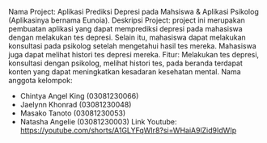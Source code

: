 Nama Project: Aplikasi Prediksi Depresi pada Mahsiswa & Aplikasi Psikolog (Aplikasinya bernama Eunoia).
Deskripsi Project: project ini merupakan pembuatan aplikasi yang dapat memprediksi depresi pada mahasiswa dengan melakukan tes depresi. Selain itu, mahasiswa dapat melakukan konsultasi pada psikolog setelah mengetahui hasil tes mereka. Mahasiswa juga dapat melihat histori tes depresi mereka.
Fitur: Melakukan tes depresi, konsultasi dengan psikolog, melihat histori tes, pada beranda terdapat konten yang dapat meningkatkan kesadaran kesehatan mental.
Nama anggota kelompok: 
- Chintya Angel King (03081230066)
- Jaelynn Khonrad (03081230048)
- Masako Tanoto (03081230053)
- Natasha Angelie (03081230003)
Link Youtube: https://youtube.com/shorts/A1GLYFqWIr8?si=WHaiA9lZid9IdWIp
